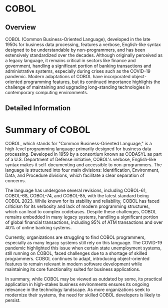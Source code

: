 # COBOL

## Overview

COBOL (Common Business-Oriented Language), developed in the late 1950s for business data processing, features a verbose, English-like syntax designed to be understandable by non-programmers, and has been extensively standardized over the decades. Although originally perceived as a legacy language, it remains critical in sectors like finance and government, handling a significant portion of banking transactions and administrative systems, especially during crises such as the COVID-19 pandemic. Modern adaptations of COBOL have incorporated object-oriented programming features, but its continued importance highlights the challenge of maintaining and upgrading long-standing technologies in contemporary computing environments.

## Detailed Information

# Summary of COBOL

COBOL, which stands for "Common Business-Oriented Language," is a high-level programming language primarily designed for business data processing. Developed in 1959 by a consortium known as CODASYL as part of a U.S. Department of Defense initiative, COBOL's verbose, English-like syntax makes it self-documenting and accessible to non-programmers. The language is structured into four main divisions: Identification, Environment, Data, and Procedure divisions, which facilitate a clear separation of concerns.

The language has undergone several revisions, including COBOL-61, COBOL-68, COBOL-74, and COBOL-85, with the latest standard being COBOL 2023. While known for its stability and reliability, COBOL has faced criticism for its verbosity and lack of modern programming structures, which can lead to complex codebases. Despite these challenges, COBOL remains embedded in many legacy systems, handling a significant portion of global financial transactions, including 95% of ATM transactions and over 40% of online banking systems.

Currently, organizations are struggling to find COBOL programmers, especially as many legacy systems still rely on this language. The COVID-19 pandemic highlighted this issue when certain state unemployment systems, still running on COBOL, faced challenges due to a shortage of skilled programmers. COBOL continues to adapt, introducing object-oriented features to remain relevant in modern software development while maintaining its core functionality suited for business applications.

In summary, while COBOL may be viewed as outdated by some, its practical application in high-stakes business environments ensures its ongoing relevance in the technology landscape. As more organizations seek to modernize their systems, the need for skilled COBOL developers is likely to persist.

